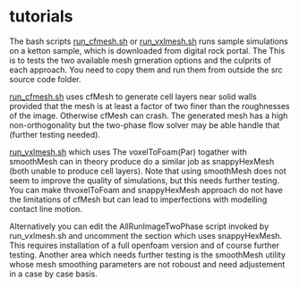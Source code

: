 # tutorials

The bash scripts [run_cfmesh.sh](run_cfmesh.sh)  or 
[run_vxlmesh.sh](run_vxlmesh.sh)  runs sample simulations on a ketton 
sample, which is downloaded from digital rock portal. The This is to 
tests the two available mesh grneration options and the culprits of 
each approach.   You need to copy them and run them from outside the 
src source code folder.

[run_cfmesh.sh](run_cfmesh.sh) uses cfMesh to generate cell layers near 
solid walls provided that the mesh is at least a factor of two finer 
than the roughnesses of the image.   Otherwise cfMesh can crash. The 
generated mesh has a high non-orthogonality but the two-phase flow 
solver may be able handle that (further testing needed).


[run_vxlmesh.sh](run_vxlmesh.sh) which uses The voxelToFoam(Par) 
togather with smoothMesh can in theory produce do a similar job as 
snappyHexMesh (both unable to produce cell layers). Note that using 
smoothMesh does not seem to improve the quality of simulations, but 
this needs further testing. You can make thvoxelToFoam and 
snappyHexMesh approach do not have the limitations of cfMesh but can 
lead to imperfections with modelling contact line motion. 

Alternatively you can edit the AllRunImageTwoPhase script invoked by 
run_vxlmesh.sh and uncomment the section which uses snappyHexMesh. This 
requires installation of a full openfoam version and of course further 
testing.  Another area which needs further testing is the smoothMesh utility 
whose mesh smoothing parameters are not roboust and need adjustement in 
a case by case basis.
